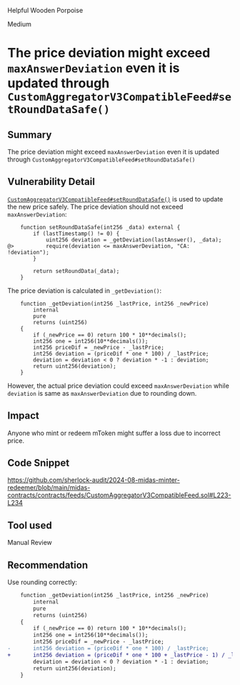 Helpful Wooden Porpoise

Medium

# The price deviation might exceed `maxAnswerDeviation` even it is updated through `CustomAggregatorV3CompatibleFeed#setRoundDataSafe‎()`

## Summary
The price deviation might exceed `maxAnswerDeviation` even it is updated through `CustomAggregatorV3CompatibleFeed#setRoundDataSafe‎()`
## Vulnerability Detail
[`CustomAggregatorV3CompatibleFeed#setRoundDataSafe‎()`](https://github.com/sherlock-audit/2024-08-midas-minter-redeemer/blob/main/midas-contracts/contracts/feeds/CustomAggregatorV3CompatibleFeed.sol#L108-L115) is used to update the new price safely. The price deviation should not exceed `maxAnswerDeviation`:
```solidity
    function setRoundDataSafe(int256 _data) external {
        if (lastTimestamp() != 0) {
            uint256 deviation = _getDeviation(lastAnswer(), _data);
@>          require(deviation <= maxAnswerDeviation, "CA: !deviation");
        }

        return setRoundData(_data);
    }
```
The price deviation is calculated in `_getDeviation()`:
```solidity
    function _getDeviation(int256 _lastPrice, int256 _newPrice)
        internal
        pure
        returns (uint256)
    {
        if (_newPrice == 0) return 100 * 10**decimals();
        int256 one = int256(10**decimals());
        int256 priceDif = _newPrice - _lastPrice;
        int256 deviation = (priceDif * one * 100) / _lastPrice;
        deviation = deviation < 0 ? deviation * -1 : deviation;
        return uint256(deviation);
    }
```
However, the actual price deviation could exceed `maxAnswerDeviation` while `deviation` is same as `maxAnswerDeviation` due to rounding down.

## Impact
Anyone who mint or redeem mToken might suffer a loss due to incorrect price.
## Code Snippet
https://github.com/sherlock-audit/2024-08-midas-minter-redeemer/blob/main/midas-contracts/contracts/feeds/CustomAggregatorV3CompatibleFeed.sol#L223-L234
## Tool used

Manual Review

## Recommendation
Use rounding correctly:
```diff
    function _getDeviation(int256 _lastPrice, int256 _newPrice)
        internal
        pure
        returns (uint256)
    {
        if (_newPrice == 0) return 100 * 10**decimals();
        int256 one = int256(10**decimals());
        int256 priceDif = _newPrice - _lastPrice;
-       int256 deviation = (priceDif * one * 100) / _lastPrice;
+       int256 deviation = (priceDif * one * 100 + _lastPrice - 1) / _lastPrice;
        deviation = deviation < 0 ? deviation * -1 : deviation;
        return uint256(deviation);
    }
```
